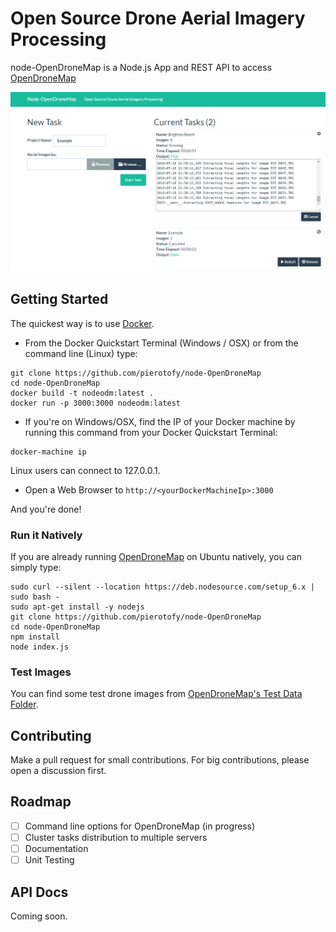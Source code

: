 # Open Source Drone Aerial Imagery Processing
node-OpenDroneMap is a Node.js App and REST API to access [OpenDroneMap](https://github.com/OpenDroneMap/OpenDroneMap)

![Alt text](/screenshots/main.png?raw=true "Node-OpenDroneMap")

## Getting Started

The quickest way is to use [Docker](https://www.docker.com/).

* From the Docker Quickstart Terminal (Windows / OSX) or from the command line (Linux) type:
```
git clone https://github.com/pierotofy/node-OpenDroneMap
cd node-OpenDroneMap
docker build -t nodeodm:latest .
docker run -p 3000:3000 nodeodm:latest
```

* If you're on Windows/OSX, find the IP of your Docker machine by running this command from your Docker Quickstart Terminal:

```
docker-machine ip
```

Linux users can connect to 127.0.0.1.

* Open a Web Browser to `http://<yourDockerMachineIp>:3000`

And you're done!

### Run it Natively

If you are already running [OpenDroneMap](https://github.com/OpenDroneMap/OpenDroneMap) on Ubuntu natively, you can simply type:

```
sudo curl --silent --location https://deb.nodesource.com/setup_6.x | sudo bash -
sudo apt-get install -y nodejs
git clone https://github.com/pierotofy/node-OpenDroneMap
cd node-OpenDroneMap
npm install
node index.js
```

### Test Images

You can find some test drone images from [OpenDroneMap's Test Data Folder](https://github.com/OpenDroneMap/OpenDroneMap/tree/master/tests/test_data/images).

## Contributing

Make a pull request for small contributions. For big contributions, please open a discussion first.

## Roadmap

- [ ] Command line options for OpenDroneMap (in progress)
- [ ] Cluster tasks distribution to multiple servers
- [ ] Documentation
- [ ] Unit Testing

## API Docs

Coming soon.
